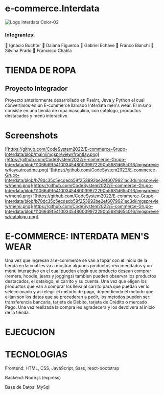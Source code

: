 # e-commerce.Interdata
![Logo Interdata Color-02](https://user-images.githubusercontent.com/112593194/236959451-08cbc3fb-cc4a-4650-aeaa-2996dbb91046.jpg)
### Integrantes:
:small_blue_diamond: Ignacio Buchter
:small_blue_diamond: Daiana Figueroa
:small_blue_diamond: Gabriel Echave 
:small_blue_diamond: Franco Bianchi 
:small_blue_diamond: Silvina Prado
:small_blue_diamond: Francisco Chahla 

# TIENDA DE ROPA 
## Proyecto Integrador
Proyecto anteriormente desarrollado en Pseint, Java y Python el cual convertimos en un E-commerce llamado Interdata men's wear. El mismo consiste en una tienda de ropa masculina, con catálogo, productos destacados y menú interactivo.
# Screenshots
![https://github.com/CodeSystem2022/E-commerce-Grupo-Interdata/blob/main/imgspreview/frontlay.png](https://github.com/CodeSystem2022/E-commerce-Grupo-Interdata/blob/11066d9f54100345480039972290b5681d65c016/imgspreview/layoutreadme.png)
![https://github.com/CodeSystem2022/E-commerce-Grupo-Interdata/blob/b78dc35c5ecdecb59f253992be2ef6079621ac3d/imgspreview/menú.png](https://github.com/CodeSystem2022/E-commerce-Grupo-Interdata/blob/11066d9f54100345480039972290b5681d65c016/imgspreview/menú.png)
![https://github.com/CodeSystem2022/E-commerce-Grupo-Interdata/blob/b78dc35c5ecdecb59f253992be2ef6079621ac3d/imgspreview/menú.png](https://github.com/CodeSystem2022/E-commerce-Grupo-Interdata/blob/11066d9f54100345480039972290b5681d65c016/imgspreview/catalogo.png)


# E-COMMERCE: INTERDATA MEN'S WEAR
Una vez que ingresan al e-commerce se van a topar con el inicio de la tienda en la cual les va a mostrar algunos productos recomendados y un menu interactivo en el cual pueden elegir que producto desean comprar (remera, hoodie, jeans y joggings) tambien pueden observar los productos destacados, el catalogo, el carrito y su cuenta.
Una vez que eligen los productos que van a comprar los lleva al carrito para que puedan ver lo seleccionado y asi elegir el metodo de pago, dependiendo el metodo que elijan son los datos que se procederan a pedir, los metodos pueden ser: transferencia bancaria, tarjeta de Débito, tarjeta de Crédito o mercado Pago.
Una vez realizada la compra les agradecera y los devolvera al inicio de la tienda.

# EJECUCION

# TECNOLOGIAS
Frontend: HTML, CSS, JavaScript, Sass, react-bootstrap

Backend: Node.js (express)

Base de Datos: MySql
